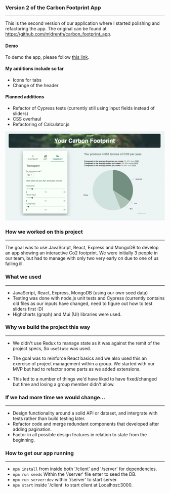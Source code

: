 ### Version 2 of the Carbon Footprint App
---
This is the second version of our application where I started polishing and refactoring the app.
The original can be found at https://github.com/mldrenth/carbon_footprint_app.

#### Demo
To demo the app, please follow [this link](https://carbon-footprint-app-a58e2.web.app/).

#### My additions include so far
- Icons for tabs
- Change of the header

#### Planned additions
- Refactor of Cypress tests (currently still using input fields instead of sliders)
- CSS overhaul
- Refactoring of Calculator.js

![App Screenshot](/images/app_screenshot.png?raw=true)

### How we worked on this project
---
The goal was to use JavaScript, React, Express and MongoDB to develop an app showing an interactive Co2 footprint.
We were initially 3 people in our team, but had to manage with only two very early on due to one of us falling ill.

### What we used
---
- JavaScript, React, Express, MongoDB (using our own seed data)
- Testing was done with node.js unit tests and Cypress (currently contains old files as our inputs have changed, need to figure out
  how to test sliders first :D)
- Highcharts (graph) and Mui (UI) libraries were used. 

### Why we build the project this way
---
- We didn't use Redux to manage state as it was against the remit of the project specs, So `useState` was used.

- The goal was to reinforce React basics and we also used this an exercise of project management within a group. We started
  with our MVP but had to refactor some parts as we added extensions.

- This led to a number of things we'd have liked to have fixed/changed but time and losing a group member didn't allow.

### If we had more time we would change...
---
- Design functionality around a solid API or dataset, and intergrate with tests rather than build testing later.
- Refactor code and merge redundant components that developed after adding pagination. 
- Factor in all possible design features in relation to state from the beginning. 

### How to get our app running
---
- `npm install` from inside both '/client' and '/server' for dependencies. 
- `npm run seeds` Within the '/server' file enter to seed the DB.
- `npm run server:dev` within '/server' to start server. 
- `npm start` inside '/client' to start client at Localhost:3000.

